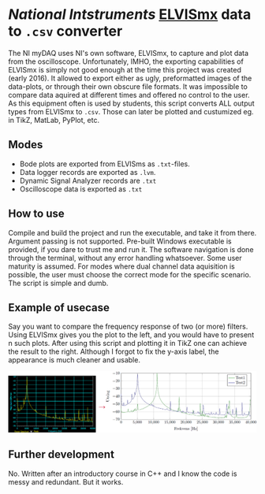 # *National Intstruments* [ELVISmx](http://www.ni.com/en-us/shop/engineering-education/engineering-lab-stations/ni-elvis-engineering-lab-workstation/what-is-ni-elvis.html) data to `.csv` converter

The NI myDAQ uses NI's own software, ELVISmx, to capture and plot data from the oscilloscope. Unfortunately, IMHO, the exporting capabilities of ELVISmx is simply not good enough at the time this project was created (early 2016). It allowed to export either as ugly, preformatted images of the data-plots, or through their own obscure file formats. It was impossible to compare data aquired at different times and offered no control to the user. As this equipment often is used by students, this script converts ALL output types from ELVISmx to `.csv`. Those can later be plotted and custumized eg. in TikZ, MatLab, PyPlot, etc.

## Modes

* Bode plots are exported from ELVISms as `.txt`-files.
* Data logger records are exported as `.lvm`.
* Dynamic Signal Analyzer records are `.txt`
* Oscilloscope data is exported as `.txt`

## How to use

Compile and build the project and run the executable, and take it from there. Argument passing is not supported. Pre-built Windows executable is provided, if you dare to trust me and run it. The software navigation is done through the terminal, without any error handling whatsoever. Some user maturity is assumed. For modes where dual channel data aquisition is possible, the user must choose the correct mode for the specific scenario. The script is simple and dumb.

## Example of usecase

Say you want to compare the frequency response of two (or more) filters. Using ELVISmx gives you the plot to the left, and you would have to present n such plots. After using this script and plotting it in TikZ one can achieve the result to the right. Although I forgot to fix the y-axis label, the appearance is much cleaner and usable.

<img src="./documentation/example.png" alt="example" width="1000"/>

## Further development

No. Written after an introductory course in C++ and I know the code is messy and redundant. But it works.
